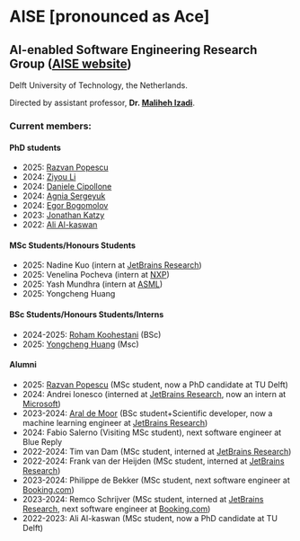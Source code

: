 # AISE [pronounced as Ace]
## AI-enabled Software Engineering Research Group ([AISE website][aise])
Delft University of Technology, the Netherlands.

Directed by assistant professor, **Dr. [Maliheh Izadi][mali]**.

### Current members:
#### PhD students
- 2025: [Razvan Popescu][rpopescu]
- 2024: [Ziyou Li][ziyou]
- 2024: [Daniele Cipollone][danielec]
- 2024: [Agnia Sergeyuk][agnias]
- 2024: [Egor Bogomolov][egorb]
- 2023: [Jonathan Katzy][jonathank]
- 2022: [Ali Al-kaswan][alia]

#### MSc Students/Honours Students
- 2025: Nadine Kuo (intern at [JetBrains Research][jetbrains])
- 2025: Venelina Pocheva (intern at [NXP][nxp])
- 2025: Yash Mundhra (intern at [ASML][asml])
- 2025: Yongcheng Huang 

#### BSc Students/Honours Students/Interns
- 2024-2025: [Roham Koohestani][rkoohestani] (BSc)
- 2025: [Yongcheng Huang][yhuang] (Msc)

  
#### Alumni
- 2025: [Razvan Popescu][rpopescu] (MSc student, now a PhD candidate at TU Delft)
- 2024: Andrei Ionesco (interned at [JetBrains Research][jetbrains], now an intern at [Microsoft][microsoft])
- 2023-2024: [Aral de Moor][arald] (BSc student+Scientific developer, now a machine learning engineer at [JetBrains Research][jetbrains])
- 2024: Fabio Salerno (Visiting MSc student), next software engineer at Blue Reply
- 2022-2024: Tim van Dam (MSc student, interned at [JetBrains Research][jetbrains])
- 2022-2024: Frank van der Heijden (MSc student, interned at [JetBrains Research][jetbrains])
- 2023-2024: Philippe de Bekker (MSc student, next software engineer at [Booking.com][booking])
- 2023-2024: Remco Schrijver (MSc student, interned at [JetBrains Research][jetbrains], next software engineer at [Booking.com][booking])
- 2022-2023: Ali Al-kaswan (MSc student, now a PhD candidate at TU Delft)


[aise]: https://malihehizadi.github.io/aise/
[mali]: https://malihehizadi.github.io/
[alia]: https://aalkaswan.github.io/
[jonathank]: https://jkatzy.nl/
[egorb]: https://scholar.google.com/citations?user=rxacRcwAAAAJ&hl=en
[agnias]: https://scholar.google.com/citations?user=EHnCIIwAAAAJ&hl=en
[arald]: https://aral.cc/
[danielec]: https://www.linkedin.com/in/dancip00/
[ziyou]: https://li-ziyou.github.io/
[rpopescu]: https://razvain.github.io/
[rkoohestani]: http://rohamkoohestani.com/
[yhuang]: https://github.com/D4vidHuang
[nxp]: https://www.nxp.com/
[asml]: https://www.asml.nl/
[jetbrains]: https://www.jetbrains.com/research/
[microsoft]: https://www.microsoft.com/
[booking]: https://www.booking.com/
